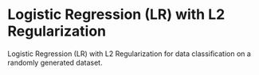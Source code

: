 # Logistic Regression (LR) with L2 Regularization

Logistic Regression (LR) with L2 Regularization for data classiﬁcation on a randomly generated dataset.